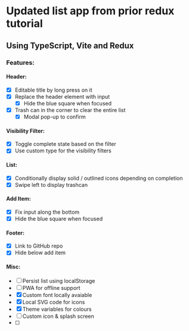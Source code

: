 # Updated list app from prior redux tutorial
## Using TypeScript, Vite and Redux

### Features: 
#### Header:
- [x] Editable title by long press on it  
- [x] Replace the header element with input
    - [x] Hide the blue square when focused
- [x] Trash can in the corner to clear the entire list
    - [x] Modal pop-up to confirm

#### Visibility Filter: 
- [x] Toggle complete state based on the filter
- [x] Use custom type for the visibility filters 

#### List: 
- [x] Conditionally display solid / outlined icons depending on completion
- [x] Swipe left to display trashcan

#### Add Item: 
- [x] Fix input along the bottom
- [x] Hide the blue square when focused

#### Footer: 
- [x] Link to GitHub repo
- [x] Hide below add item

#### Misc:
- [ ] Persist list using localStorage
- [ ] PWA for offline support
- [x] Custom font locally avaiable 
- [x] Local SVG code for icons
- [x] Theme variables for colours
- [ ] Custom icon & splash screen
- [ ] 